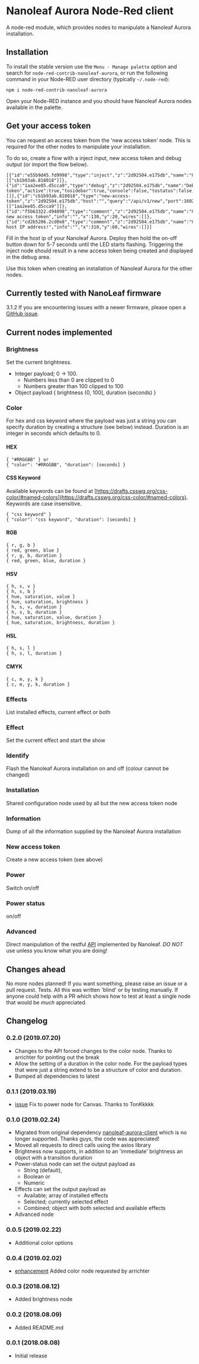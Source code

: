 # Nanoleaf Aurora Node-Red client #
A node-red module, which provides nodes to manipulate a Nanoleaf Aurora installation.

## Installation ##
To install the stable version use the `Menu - Manage palette` option and search for `node-red-contrib-nanoleaf-aurora`, or run the following command in your Node-RED user directory (typically `~/.node-red`):

    npm i node-red-contrib-nanoleaf-aurora

Open your Node-RED instance and you should have Nanoleaf Aurora nodes available in the palette.

## Get your access token ##
You can request an access token from the 'new access token' node. This is required for the other nodes to manipulate your installation.

To do so, create a flow with a inject input, new access token and debug output (or import the flow below).

    [{"id":"e55b9d45.fd9998","type":"inject","z":"2d92504.e175db","name":"Create","topic":"","payload":"","payloadType":"date","repeat":"","crontab":"","once":false,"onceDelay":0.1,"x":90,"y":100,"wires":[["cb1b93ab.818018"]]},{"id":"1aa2ee85.d5cca9","type":"debug","z":"2d92504.e175db","name":"Debug token","active":true,"tosidebar":true,"console":false,"tostatus":false,"complete":"payload","x":510,"y":100,"wires":[]},{"id":"cb1b93ab.818018","type":"new-access-token","z":"2d92504.e175db","host":"","query":"/api/v1/new","port":16021,"x":290,"y":100,"wires":[["1aa2ee85.d5cca9"]]},{"id":"f5b63322.d94098","type":"comment","z":"2d92504.e175db","name":"Create new access token","info":"","x":130,"y":20,"wires":[]},{"id":"cd2b5206.2cd0e8","type":"comment","z":"2d92504.e175db","name":"Change host IP address!","info":"","x":310,"y":60,"wires":[]}]

Fill in the host ip of your Nanoleaf Aurora.  Deploy then hold the on-off button down for 5-7 seconds until the LED starts flashing.  Triggering the inject node should result in a new access token being created and displayed in the debug area.

Use this token when creating an installation of Nanoleaf Aurora for the other nodes.

## Currently tested with NanoLeaf firmware ##
3.1.2
If you are encountering issues with a newer firmware, please open a [GitHub issue](https://github.com/morrijr/node-red-contrib-nanoleaf-aurora/issues/new). 

## Current nodes implemented ##
### Brightness ###
Set the current brightness. 
* Integer payload; 0 -> 100. 
    - Numbers less than 0 are clipped to 0
    - Numbers greater than 100 clipped to 100
* Object payload { brightness (0, 100], duration (seconds) }
### Color ###
For hex and css keyword where the payload was just a string you can specify duration by creating a structure (see below) instead.
Duration is an integer in seconds which defaults to 0.
#### HEX ####
    { "#RRGGBB" } or
    { "color": "#RRGGBB", "duration": [seconds] }
#### CSS Keyword ####
Available keywords can be found at [https://drafts.csswg.org/css-color/#named-colors](https://drafts.csswg.org/css-color/#named-colors). Keywords are case insensitive.

    { "css keyword" }
    { "color": "css keyword", "duration": [seconds] }
#### RGB ####
    { r, g, b }
    { red, green, blue }
    { r, g, b, duration }
    { red, green, blue, duration }
#### HSV ####
    { h, s, v }
    { h, s, b }
    { hue, saturation, value }
    { hue, saturation, brightness }
    { h, s, v, duration }
    { h, s, b, duration }
    { hue, saturation, value, duration }
    { hue, saturation, brightness, duration }
#### HSL ####
    { h, s, l }
    { h, s, l, duration }
#### CMYK ####
    { c, m, y, k }
    { c, m, y, k, duration }
### Effects ###
List installed effects, current effect or both
### Effect ###
Set the current effect and start the show
### Identify ###
Flash the Nanoleaf Aurora installation on and off (colour cannot be changed)
### Installation ###
Shared configuration node used by all but the new access token node
### Information ###
Dump of all the information supplied by the Nanoleaf Aurora installation
### New access token ##
Create a new access token (see above)
### Power ###
Switch on/off
### Power status ###
on/off
### Advanced ###
Direct manipulation of the restful [API](https://forum.nanoleaf.me/docs/openapi) implemented by Nanoleaf. <em>DO NOT</em> use unless you know what you are doing! 

## Changes ahead ##
No more nodes planned! If you want something, please raise an issue or a pull request.
Tests. All this was written 'blind' or by testing manually. If anyone could help with a PR which shows how to test at least a single node that would be <em>much</em> appreciated.

## Changelog ##

### 0.2.0 (2019.07.20)
- Changes to the API forced changes to the color node. Thanks to arrichter for pointing out the break
- Allow the setting of a duration in the color node. For the payload types that were just a string extend to be a structure of color and duration.
- Bumped all dependencies to latest

### 0.1.1 (2019.03.19)
- [issue](https://github.com/morrijr/node-red-contrib-nanoleaf-aurora/issues/3) Fix to power node for Canvas. Thanks to TonKkkkk

### 0.1.0 (2019.02.24)
- Migrated from original dependency [nanoleaf-aurora-client](https://github.com/darrent/nanoleaf-aurora-api/blob/master/README.md) which is no longer supported. Thanks guys, the code was appreciated!
- Moved all requests to direct calls using the axios library
- Brightness now supports, in addition to an 'immediate' brightness an object with a transition duration
- Power-status node can set the output payload as
  - String (default), 
  - Boolean or
  - Numeric
- Effects can set the output payload as 
  - Available; array of installed effects
  - Selected; currently selected effect
  - Combined; object with both selected and available effects
- Advanced node

### 0.0.5 (2019.02.22)
- Additional color options

### 0.0.4 (2019.02.02)
- [enhancement](https://github.com/morrijr/node-red-contrib-nanoleaf-aurora/issues/1) Added color node requested by arrichter

### 0.0.3 (2018.08.12)
- Added brightness node

### 0.0.2 (2018.08.09)
- Added README.md

### 0.0.1 (2018.08.08)
- Initial release
